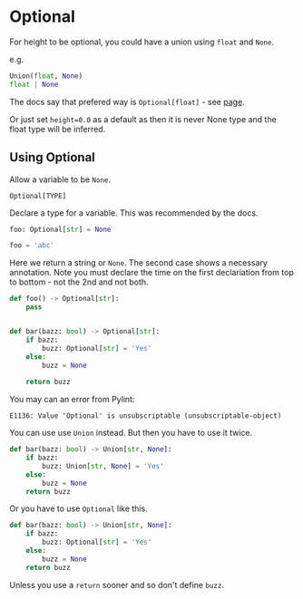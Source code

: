 # Optional

For height to be optional, you could have a union using `float` and `None`. 

e.g.

```python
Union(float, None)
float | None
```

The docs say that prefered way is `Optional[float]` - see [page](https://mypy.readthedocs.io/en/latest/kinds_of_types.html).

Or just set `height=0.0` as a default as then it is never None type and the float type will be inferred.


## Using Optional

Allow a variable to be `None`.

```
Optional[TYPE]
```

Declare a type for a variable. This was recommended by the docs.

```python
foo: Optional[str] = None

foo = 'abc'
```

Here we return a string or `None`. The second case shows a necessary annotation. Note you must declare the time on the first declariation from top to bottom - not the 2nd and not both.

```python
def foo() -> Optional[str]:
    pass


def bar(bazz: bool) -> Optional[str]:
    if bazz:
        buzz: Optional[str] = 'Yes'
    else:
        buzz = None
    
    return buzz
```

You may can an error from Pylint:

```
E1136: Value 'Optional' is unsubscriptable (unsubscriptable-object)
```

You can use use `Union` instead. But then you have to use it twice.

```python
def bar(bazz: bool) -> Union[str, None]:
    if bazz:
        buzz: Union[str, None] = 'Yes'
    else:
        buzz = None
    return buzz
```

Or you have to use `Optional` like this.

```python
def bar(bazz: bool) -> Union[str, None]:
    if bazz:
        buzz: Optional[str] = 'Yes'
    else:
        buzz = None
    return buzz
```

Unless you use a `return` sooner and so don't define `buzz`.
 
